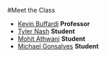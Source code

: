 #Meet the Class

* [Kevin Buffardi](kevin.md) **Professor**
* [Tyler Nash](tyler.md) **Student**
* [Mohit Athwani](mohit.md) **Student**
* [Michael Gonsalves](michael.md) **Student**
